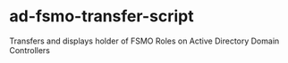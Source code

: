 # ad-fsmo-transfer-script
Transfers and displays holder of FSMO Roles on Active Directory Domain Controllers
